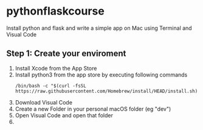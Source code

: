 # pythonflaskcourse
Install python and flask and write a simple app on Mac using Terminal and Visual Code

## Step 1: Create your enviroment
1. Install Xcode from the App Store
2. Install python3 from the app store by executing following commands
    ```console
    /bin/bash -c "$(curl -fsSL https://raw.githubusercontent.com/Homebrew/install/HEAD/install.sh)"
    ```
4. Download Visual Code
5. Create a new Folder in your personal macOS folder (eg "dev")
6. Open Visual Code and open that folder
7. 
